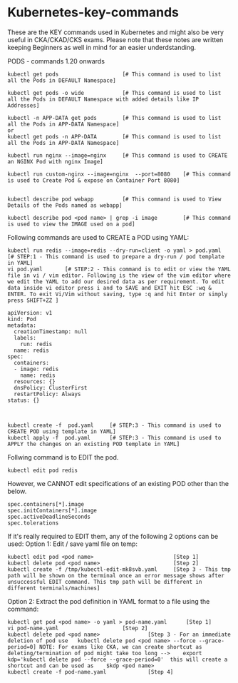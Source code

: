 # Kubernetes-key-commands
These are the KEY commands used in Kubernetes and might also be very  useful in CKA/CKAD/CKS exams. Please note that these notes are written keeping Beginners as well in mind for an easier underdstanding.

PODS - commands 1.20 onwards

    kubectl get pods                    [# This command is used to list all the Pods in DEFAULT Namespace]
    
    kubectl get pods -o wide            [# This command is used to list all the Pods in DEFAULT Namespace with added details like IP Addresses]

    kubectl -n APP-DATA get pods        [# This command is used to list all the Pods in APP-DATA Namespace]
    or
    kubectl get pods -n APP-DATA        [# This command is used to list all the Pods in APP-DATA Namespace]

    kubectl run nginx --image=nginx     [# This command is used to CREATE an NGINX Pod with nginx Image]
    
    kubectl run custom-nginx --image=nginx  --port=8080    [# This command is used to Create Pod & expose on Container Port 8080]

  
    kubectl describe pod webapp         [# This command is used to View Details of the Pods named as webapp]
    
    kubectl describe pod <pod name> | grep -i image        [# This command is used to view the IMAGE used on a pod]
    
    
Following commands are used to CREATE a POD using YAML:

    kubectl run redis --image=redis --dry-run=client -o yaml > pod.yaml      [# STEP:1 - This command is used to prepare a dry-run / pod template in YAML]
    vi pod.yaml       [# STEP:2 - This command is to edit or view the YAML file in vi / vim editor. Following is the view of the vim editor where we edit the YAML to add our desired data as per requirement. To edit data inside vi editor press i and to SAVE and EXIT hit ESC :wq & ENTER. To exit Vi/Vim without saving, type :q and hit Enter or simply press SHIFT+ZZ ]
       
    apiVersion: v1
    kind: Pod
    metadata:
      creationTimestamp: null
      labels:
        run: redis
      name: redis
    spec:
      containers:
      - image: redis
        name: redis
      resources: {}
      dnsPolicy: ClusterFirst
      restartPolicy: Always
    status: {}
       


    kubectl create -f  pod.yaml     [# STEP:3 - This command is used to CREATE POD using template in YAML]
    kubectl apply -f  pod.yaml      [# STEP:3 - This command is used to APPLY the changes on an existing POD template in YAML]
       

Follwing command is to EDIT the pod. 

    kubectl edit pod redis    
    
However, we CANNOT edit specifications of an existing POD other than the below.

	spec.containers[*].image
	spec.initContainers[*].image
	spec.activeDeadlineSeconds
	spec.tolerations

If it's really required to EDIT them, any of the following 2 options can be used:
Option 1: Edit / save yaml file on temp:
  
    kubectl edit pod <pod name>                         [Step 1]
    kubectl delete pod <pod name>                       [Step 2]
    kubectl create -f /tmp/kubectl-edit-mk8svb.yaml     [Step 3 - This tmp path will be shown on the terminal once an error message shows after unsuccessful EDIT command. This tmp path will be different in different terminals/machines]

Option 2: Extract the pod definition in YAML format to a file using the command:      

	kubectl get pod <pod name> -o yaml > pod-name.yaml  	[Step 1]
	vi pod-name.yaml					[Step 2]
	kubectl delete pod <pod name>				[Step 3 - For an immediate deletion of pod use   kubectl delete pod <pod name> --force --grace-period=0] NOTE: For exams like CKA, we can create shortcut as deleting/termination of pod might take too long -->    export kdp='kubectl delete pod --force --grace-period=0'  this will create a shortcut and can be used as    $kdp <pod name>
	kubectl create -f pod-name.yaml				[Step 4]
    
